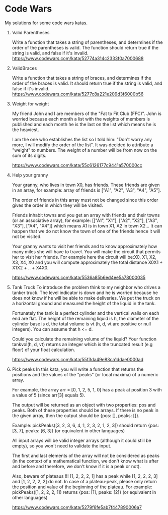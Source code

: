 # Code Wars

My solutions for some code wars katas.

1. Valid Parentheses
   
   Write a function that takes a string of parentheses, and determines if the order of the parentheses is valid. The function should return true if the string is valid, and false if it's invalid.
   https://www.codewars.com/kata/52774a314c2333f0a7000688


2. ValidBraces

    Write a function that takes a string of braces, and determines if the order of the braces is valid. It should return true if the string is valid, and false if it's invalid.
    https://www.codewars.com/kata/5277c8a221e209d3f6000b56


3. Weight for weight

   My friend John and I are members of the "Fat to Fit Club (FFC)". John is worried because each month a list with the weights of members is published and each month he is the last on the list which means he is the heaviest.

   I am the one who establishes the list so I told him: "Don't worry any more, I will modify the order of the list". It was decided to attribute a "weight" to numbers. The weight of a number will be from now on the sum of its digits.

   https://www.codewars.com/kata/55c6126177c9441a570000cc


4. Help your granny

   Your granny, who lives in town X0, has friends. These friends are given in an array, for example: array of friends is ["A1", "A2", "A3", "A4", "A5"].

   The order of friends in this array must not be changed since this order gives the order in which they will be visited.

   Friends inhabit towns and you get an array with friends and their towns (or an associative array), for example: [["A1", "X1"], ["A2", "X2"], ["A3", "X3"], ["A4", "X4"]] which means A1 is in town X1, A2 in town X2... It can happen that we do not know the town of one of the friends hence it will not be visited.

   Your granny wants to visit her friends and to know approximately how many miles she will have to travel. You will make the circuit that permits her to visit her friends. For example here the circuit will be:X0, X1, X2, X3, X4, X0 and you will compute approximately the total distance X0X1 + X1X2 + .. + X4X0.

   https://www.codewars.com/kata/5536a85b6ed4ee5a78000035

5. Tank Truck
   To introduce the problem think to my neighbor who drives a tanker truck. The level indicator is down and he is worried because he does not know if he will be able to make deliveries. We put the truck on a horizontal ground and measured the height of the liquid in the tank.

   Fortunately the tank is a perfect cylinder and the vertical walls on each end are flat. The height of the remaining liquid is h, the diameter of the cylinder base is d, the total volume is vt (h, d, vt are positive or null integers). You can assume that h <= d.

   Could you calculate the remaining volume of the liquid? Your function tankvol(h, d, vt) returns an integer which is the truncated result (e.g floor) of your float calculation.

   https://www.codewars.com/kata/55f3da49e83ca1ddae0000ad
6. Pick peaks
   In this kata, you will write a function that returns the positions and the values of the "peaks" (or local maxima) of a numeric array.

   For example, the array arr = [0, 1, 2, 5, 1, 0] has a peak at position 3 with a value of 5 (since arr[3] equals 5).

   The output will be returned as an object with two properties: pos and peaks. Both of these properties should be arrays. If there is no peak in the given array, then the output should be {pos: [], peaks: []}.

   Example: pickPeaks([3, 2, 3, 6, 4, 1, 2, 3, 2, 1, 2, 3]) should return {pos: [3, 7], peaks: [6, 3]} (or equivalent in other languages)

   All input arrays will be valid integer arrays (although it could still be empty), so you won't need to validate the input.

   The first and last elements of the array will not be considered as peaks (in the context of a mathematical function, we don't know what is after and before and therefore, we don't know if it is a peak or not).

   Also, beware of plateaus !!! [1, 2, 2, 2, 1] has a peak while [1, 2, 2, 2, 3] and [1, 2, 2, 2, 2] do not. In case of a plateau-peak, please only return the position and value of the beginning of the plateau. For example:  pickPeaks([1, 2, 2, 2, 1]) returns {pos: [1], peaks: [2]} (or equivalent in other languages)

   https://www.codewars.com/kata/5279f6fe5ab7f447890006a7
   